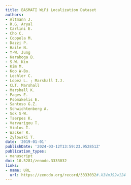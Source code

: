 ```yaml
---
title: BASMATI WiFi Localization Dataset
authors:
- Altmann J.
- R.G. Aryal
- Carlini E.
- Cho C.
- Coppola M.
- Dazzi P.
- Haile N.
- Y-W. Jung
- Karaboga B.
- S-W. Kim
- Kim M.
- Koo W-Bo.
- Lechler C.
- Lopez L. ; Marshall I.J.
- CLT. Marshall
- Marshall K.
- Pages E.
- Psomakelis E.
- Santoso G.Z.
- Schwichtenberg A.
- Sok S-W.
- Tserpes K.
- Varvarigou T.
- Violos I.
- Wacker R.
- Zylowski T.
date: '2019-01-01'
publishDate: '2024-03-12T13:59:23.952851Z'
publication_types:
- manuscript
doi: 10.5281/zenodo.3333032
links:
- name: URL
  url: https://zenodo.org/record/3333032#.X1VmJS2w124
---
```

